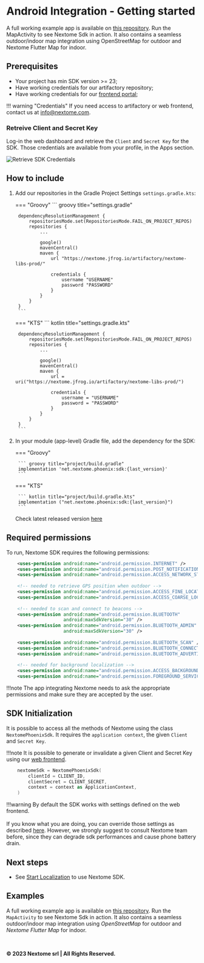 # Android Integration - Getting started

A full working example app is available on [this repository](https://github.com/Nextome/nextome-phoenix-android-whitelabel). Run the MapActivity to see Nextome Sdk in action. It also contains a seamless outdoor/indoor map integration using OpenStreetMap for outdoor and Nextome Flutter Map for indoor.

## Prerequisites
- Your project has min SDK version >= 23;
- Have working credentials for our artifactory repository;
- Have working credentials for our [frontend portal](https://admin.nextome.net/);

!!! warning "Credentials"
    If you need access to artifactory or web frontend, contact us at [info@nextome.com](mailto:info@nextome.com).

### Retreive Client and Secret Key
Log-in the web dashboard and retrieve the `Client` and `Secret Key` for the SDK.
Those credentials are available from your profile, in the Apps section.

![Retrieve SDK Credentials](../../assets/sdk_key.png)

## How to include

1. Add our repositories in the Gradle Project Settings `settings.gradle.kts`:

    === "Groovy"
        ``` groovy title="settings.gradle"
        
        dependencyResolutionManagement {
            repositoriesMode.set(RepositoriesMode.FAIL_ON_PROJECT_REPOS)
            repositories {
                ...

                google()
                mavenCentral()
                maven {
                    url "https://nextome.jfrog.io/artifactory/nextome-libs-prod/"

                    credentials {
                        username "USERNAME"
                        password "PASSWORD"
                    }
                }
            }
        }
        ```
    === "KTS"
        ``` kotlin title="settings.gradle.kts"
    
        dependencyResolutionManagement {
            repositoriesMode.set(RepositoriesMode.FAIL_ON_PROJECT_REPOS)
            repositories {
                ...

                google()
                mavenCentral()
                maven {
                    url = uri("https://nextome.jfrog.io/artifactory/nextome-libs-prod/")

                    credentials {
                        username = "USERNAME"
                        password = "PASSWORD"
                    }
                }
            }
        }
        ```

2. In your module (app-level) Gradle file, add the dependency for the SDK:

    === "Groovy"

        ``` groovy title="project/build.gradle"
        implementation 'net.nextome.phoenix:sdk:{last_version}'
        ```

    === "KTS"

        ``` kotlin title="project/build.gradle.kts"
        implementation ("net.nextome.phoenix:sdk:{last_version}")
        ```
    Check latest released version [here](/docs/Nextome%20SDK/Android/changelog.md)

## Required permissions
To run, Nextome SDK requires the following permissions:
```xml title="AndroidManifest.xml"
    <uses-permission android:name="android.permission.INTERNET" />
    <uses-permission android:name="android.permission.POST_NOTIFICATIONS"/>
    <uses-permission android:name="android.permission.ACCESS_NETWORK_STATE" />
    
    <!-- needed to retrieve GPS position when outdoor -->
    <uses-permission android:name="android.permission.ACCESS_FINE_LOCATION" />
    <uses-permission android:name="android.permission.ACCESS_COARSE_LOCATION" />
    
    <!-- needed to scan and connect to beacons -->
    <uses-permission android:name="android.permission.BLUETOOTH"
                     android:maxSdkVersion="30" />
    <uses-permission android:name="android.permission.BLUETOOTH_ADMIN"
                     android:maxSdkVersion="30" />
    
    <uses-permission android:name="android.permission.BLUETOOTH_SCAN" />
    <uses-permission android:name="android.permission.BLUETOOTH_CONNECT" />
    <uses-permission android:name="android.permission.BLUETOOTH_ADVERTISE" />
    
    <!-- needed for background localization -->
    <uses-permission android:name="android.permission.ACCESS_BACKGROUND_LOCATION" />
    <uses-permission android:name="android.permission.FOREGROUND_SERVICE" />
```

!!!note 
    The app integrating Nextome needs to ask the appropriate permissions and make sure they are accepted by the user.

## SDK Initialization
It is possible to access all the methods of Nextome using the class `NextomePhoenixSdk`.
It requires the `application context`, the given `Client` and `Secret Key`.

!!!note
    It is possible to generate or invalidate a given Client and Secret Key using our [web frontend](#retreive-client-and-secret-key).

```kotlin
    nextomeSdk = NextomePhoenixSdk(
        clientId = CLIENT_ID,
        clientSecret = CLIENT_SECRET,
        context = context as ApplicationContext,
    )
```

!!!warning
    By default the SDK works with settings defined on the web frontend.<br><br>
    If you know what you are doing, you can override those settings as described [here](Android/settings.md).
    However, we strongly suggest to consult Nextome team before, since they can
    degrade sdk performances and cause phone battery drain.

## Next steps

- See [Start Localization](../start-localization.md) to use Nextome SDK.

## Examples
A full working example app is available on [this repository](https://github.com/Nextome/nextome-phoenix-android-whitelabel).
Run the `MapActivity` to see Nextome Sdk in action. It also contains a seamless outdoor/indoor map integration using *OpenStreetMap* for outdoor and *Nextome Flutter Map* for indoor.

<br>

**© 2023 Nextome srl | All Rights Reserved.**
